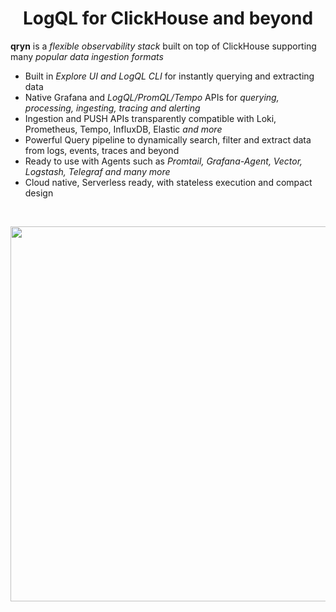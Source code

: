 <p id=start align="center">
    <h1 align="center">LogQL for ClickHouse and beyond</h1>
</p>

**qryn** is a _flexible observability stack_ built on top of ClickHouse supporting many _popular data ingestion formats_

* Built in _Explore UI and LogQL CLI_ for instantly querying and extracting data
* Native Grafana and _LogQL/PromQL/Tempo_ APIs for _querying, processing, ingesting, tracing and alerting_
* Ingestion and PUSH APIs transparently compatible with Loki, Prometheus, Tempo, InfluxDB, Elastic _and more_
* Powerful Query pipeline to dynamically search, filter and extract data from logs, events, traces and beyond
* Ready to use with Agents such as _Promtail, Grafana-Agent, Vector, Logstash, Telegraf and many more_
* Cloud native, Serverless ready, with stateless execution and compact design

<br />

<p id=logo align="center">
    <img src="https://user-images.githubusercontent.com/1423657/50496835-404e6480-0a33-11e9-87a4-aebb71a668a7.gif" width=600 />
</p>
